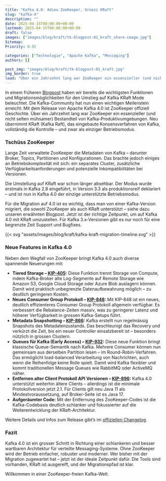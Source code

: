```yaml
---
title: "Kafka 4.0: Adieu ZooKeeper, Grüezi KRaft"
slug: "kafka-4"
description: ""
date: 2025-04-15T00:00:00+00:00
lastmod: 2025-04-15T00:00:00+00:00
draft: false
images: ["images/blog/kraft/tk-blogpost-01_kraft_share-image.jpg"]
Sitemap:
Priority: 0.92

categories: ["Technologie", "Apache Kafka", "Messaging"]
authors: []

post_img: "images/blog/kraft/tk-blogpost-01_kraft.jpg"
img_border: true
lead: "Über ein Jahrzehnt lang war ZooKeeper ein essenzieller (und nicht selten mühsamer) Bestandteil von Kafka-Produktivumgebungen. Neu übernimmt KRaft (Kafka Raft), das eingebaute Konsensverfahren von Kafka, vollständig die Kontrolle – und zwar als einziger Betriebsmodus."
---
```


In einem früheren [Blogpost](https://tim-koko.ch/blog/kafka-zookeeper-kraft-migration/) haben wir bereits die wichtigsten Funktionen und Migrationsmöglichkeiten für den Umstieg auf Kafka KRaft Mode beleuchtet. Die Kafka-Community hat nun einen wichtigen Meilenstein erreicht: Mit dem Release von Apache Kafka 4.0 ist ZooKeeper offiziell Geschichte. Über ein Jahrzehnt lang war ZooKeeper ein essenzieller (und nicht selten mühsamer) Bestandteil von Kafka-Produktivumgebungen. Neu übernimmt KRaft (Kafka Raft), das eingebaute Konsensverfahren von Kafka, vollständig die Kontrolle – und zwar als einziger Betriebsmodus.

### Tschüss ZooKeeper

Lange Zeit verwaltete ZooKeeper die Metadaten von Kafka – darunter Broker, Topics, Partitionen und Konfigurationen. Das brachte jedoch einiges an Betriebskomplexität mit sich: ein separates Cluster, zusätzliche Verfügbarkeitsanforderungen und potenzielle Inkompatibilitäten bei Versionen.

Die Umstellung auf KRaft war schon länger absehbar. Der Modus wurde erstmals in Kafka 2.8 eingeführt, in Version 3.3 als produktionsreif deklariert – und ist nun in Kafka 4.0 der einzige unterstützte Betriebsmodus.

Für die Migration auf 4.0 ist es wichtig, dass man von einer Kafka-Version migriert, die sowohl ZooKeeper als auch KRaft unterstützt – siehe dazu unseren erwähnten Blogpost. Jetzt ist der richtige Zeitpunkt, um auf Kafka 4.0 mit KRaft umzustellen. Für Kafka 3.x-Versionen gibt es nur noch für eine begrenzte Zeit Support und Bugfixes.

{{< svg "assets/images/blog/kraft/kafka-kraft-migration-timeline.svg" >}}

### Neue Features in Kafka 4.0

Neben dem Wegfall von ZooKeeper bringt Kafka 4.0 auch diverse spannende Neuerungen mit:

* **Tiered Storage – [KIP-405](https://cwiki.apache.org/confluence/display/KAFKA/KIP-405):** Diese Funktion trennt Storage von Compute, indem Kafka-Broker alte Log-Segmente auf Remote Storage wie Amazon S3, Google Cloud Storage oder Azure Blob auslagern können. Damit wird praktisch unbegrenzte Datenaufbewahrung möglich – zu deutlich geringeren Kosten.  
* **Neues Consumer Group Protokoll – [KIP-848](https://cwiki.apache.org/confluence/display/KAFKA/KIP-848):** Mit KIP-848 ist ein neues, deutlich effizienteres Consumer Group Protokoll allgemein verfügbar. Es verbessert die Rebalance-Zeiten massiv, was zu geringerer Latenz und höherer Verfügbarkeit in grossen Kafka-Setups führt.  
* **Metadata Snapshotting – [KIP-866](https://cwiki.apache.org/confluence/display/KAFKA/KIP-866):** Kafka erstellt nun regelmässig Snapshots des Metadatenzustands. Das beschleunigt das Recovery und verkürzt die Zeit, bis ein neuer Controller einsatzbereit ist – besonders nützlich in grossen Clustern.  
* **Queues für Kafka (Early Access) – [KIP-932](https://cwiki.apache.org/confluence/display/KAFKA/KIP-932):** Diese neue Funktion bringt klassische Queue-Semantik nach Kafka. Mehrere Consumer können nun gemeinsam aus derselben Partition lesen – im Round-Robin-Verfahren. Das ermöglicht load-balanced Verarbeitung von Nachrichten, auch wenn die Reihenfolge keine Rolle spielt. Damit wird Kafka flexibler und kommt traditionellen Message Queues wie RabbitMQ oder ActiveMQ näher.  
* **Entfernen alter Client Protokoll API Versionen – [KIP-896](https://cwiki.apache.org/confluence/display/KAFKA/KIP-896):** Kafka 4.0 unterstützt weiterhin ältere Clients – allerdings ist die minimale Protokollversion jetzt 2.1. Für Clients gilt neu Java 11 als Mindestvoraussetzung, auf Broker-Seite ist es Java 17\.  
* **Aufgeräumter Code:** Mit der Entfernung des ZooKeeper-Codes ist die Kafka-Codebasis deutlich schlanker und fokussierter auf die Weiterentwicklung der KRaft-Architektur.

Weitere Details und Infos zum Release gibt’s im [offiziellen Changelog](https://kafka.apache.org/blog#apache_kafka_400_release_announcement).

### Fazit

Kafka 4.0 ist ein grosser Schritt in Richtung einer schlankeren und besser wartbaren Architektur für verteilte Messaging-Systeme. Ohne ZooKeeper wird der Betrieb einfacher, robuster und moderner. Wer bisher mit der Migration zugewartet hat – jetzt ist der ideale Zeitpunkt dafür. Die Tools sind vorhanden, KRaft ist ausgereift, und der Migrationspfad ist klar.

Willkommen in einer ZooKeeper-freien Kafka-Welt.
